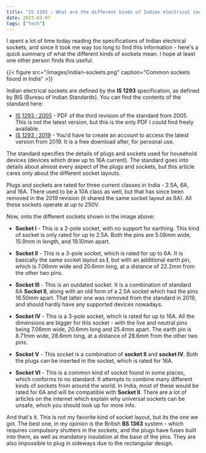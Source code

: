 ```yaml
---
title: "IS 1293 : What are the different kinds of Indian electrical sockets?"
date: 2023-03-07
tags: ["tech"]
---
```


I spent a lot of time today reading the specifications of Indian electrical sockets, and since it took me way too long to find this information - here's a quick summary of what the different kinds of sockets mean. I hope at least one other person finds this useful.

<!--more-->

{{< figure src="/images/indian-sockets.png" caption="Common sockets found in India" >}}

Indian electrical sockets are defined by the **IS 1293** specification, as defined by BIS (Bureau of Indian Standards). You can find the contents of the standard here:
- [IS 1293 : 2005][2005] - PDF of the third revision of the standard from 2005. This is not the latest version, but this is the only PDF I could find freely available.
- [IS 1293 : 2019][2019] - You'd have to create an account to access the latest version from 2019. It is a free download after, for personal use.

The standard specifies the details of plugs and sockets used for household devices (devices which draw up to 16A current). The standard goes into details about almost every aspect of the plugs and sockets, but this article cares only about the different socket layouts.

Plugs and sockets are rated for three current classes in India - 2.5A, 6A, and 16A. There used to be a 10A class as well, but that has since been removed in the 2019 revision (it shared the same socket layout as 6A). All these sockets operate at up to 250V.

Now, onto the different sockets shown in the image above:

- **Socket I** - This is a 2-pole socket, with no support for earthing. This kind of socket is only rated for up to 2.5A. Both the pins are 5.08mm wide, 15.9mm in length, and 19.10mm apart.

- **Socket II** - This is a 3-pole socket, which is rated for up to 6A. It is basically the same socket layout as **I**, but with an additional earth pin, which is 7.06mm wide and 20.6mm long, at a distance of 22.2mm from the other two pins.

- **Socket III** - This is an outdated socket. It is a combination of standard 6A **Socket II**, along with an old form of a 2.5A socket which had the pins 16.50mm apart. That latter one was removed from the standard in 2019, and should hardly have any supported devices nowadays.

- **Socket IV** - This is a 3-pole socket, which is rated for up to 16A. All the dimensions are bigger for this socket - with the live and neutral pins being 7.06mm wide, 20.6mm long and 25.4mm apart. The earth pin is 8.71mm wide, 28.6mm long, at a distance of 28.6mm from the other two pins.

- **Socket V** - This socket is a combination of **socket II** and **socket IV**. Both the plugs can be inserted in the socket, which is rated for 16A.

- **Socket VI** - This is a common kind of socket found in some places, which conforms to no standard. It attempts to combine many different kinds of sockets from around the world. In India, most of these would be rated for 6A and will be compatible with **Socket II**. There are a lot of articles on the internet which explain why universal sockets can be unsafe, which you should look up for more info.

And that's it. This is not my favorite kind of socket layout, but its the one we got. The best one, in my opinion is the British **BS 1363** system - which requires compulsory shutters in the sockets, and the plugs have fuses built into them, as well as mandatory insulation at the base of the pins. They are also impossible to plug in sideways due to the rectangular design.

[2005]: https://archive.org/details/gov.in.is.1293.2005/page/n3/mode/2up
[2019]: https://standardsbis.bsbedge.com/BIS_SearchStandard.aspx?Standard_Number=IS%201293&id=4577